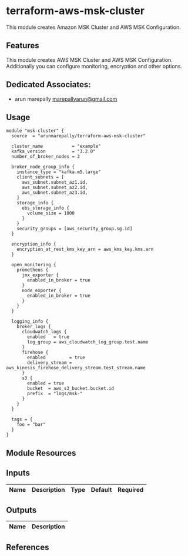 # terraform-aws-msk-cluster

This module creates Amazon MSK Cluster and AWS MSK Configuration.


## Features

This module creates AWS MSK Cluster and AWS MSK Configuration. Additionally you can configure monitoring, encryption and other options.

## Dedicated Associates:
* arun marepally <marepallyarun@gmail.com>

## Usage

```HCL
module "msk-cluster" {
  source  = "arunmarepally/terraform-aws-msk-cluster"
  
  cluster_name           = "example"
  kafka_version          = "3.2.0"
  number_of_broker_nodes = 3

  broker_node_group_info {
    instance_type = "kafka.m5.large"
    client_subnets = [
      aws_subnet.subnet_az1.id,
      aws_subnet.subnet_az2.id,
      aws_subnet.subnet_az3.id,
    ]
    storage_info {
      ebs_storage_info {
        volume_size = 1000
      }
    }
    security_groups = [aws_security_group.sg.id]
  }

  encryption_info {
    encryption_at_rest_kms_key_arn = aws_kms_key.kms.arn
  }

  open_monitoring {
    prometheus {
      jmx_exporter {
        enabled_in_broker = true
      }
      node_exporter {
        enabled_in_broker = true
      }
    }
  }

  logging_info {
    broker_logs {
      cloudwatch_logs {
        enabled   = true
        log_group = aws_cloudwatch_log_group.test.name
      }
      firehose {
        enabled         = true
        delivery_stream = aws_kinesis_firehose_delivery_stream.test_stream.name
      }
      s3 {
        enabled = true
        bucket  = aws_s3_bucket.bucket.id
        prefix  = "logs/msk-"
      }
    }
  }

  tags = {
    foo = "bar"
  }
}
```

## Module Resources

## Inputs

| Name | Description | Type | Default | Required
|------|-------------|:----:|:-----:|:-----:|

## Outputs

| Name | Description |
|------|-------------|

## References
